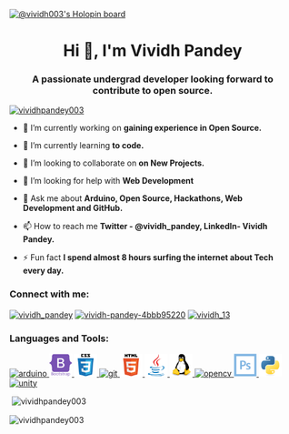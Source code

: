 [![@vividh003's Holopin board](https://holopin.io/api/user/board?user=vividh003)](https://holopin.io/@vividh003)

<h1 align="center">Hi 👋, I'm Vividh Pandey</h1>
<h3 align="center">A passionate undergrad developer looking forward to contribute to open source.</h3>



<p align="left"> <a href="https://github.com/ryo-ma/github-profile-trophy"><img src="https://github-profile-trophy.vercel.app/?username=vividhpandey003" alt="vividhpandey003" /></a> </p>

- 🔭 I’m currently working on **gaining experience in Open Source.**

- 🌱 I’m currently learning **to code.**

- 👯 I’m looking to collaborate on **on New Projects.**

- 🤝 I’m looking for help with **Web Development**

- 💬 Ask me about **Arduino, Open Source, Hackathons, Web Development and GitHub.**

- 📫 How to reach me **Twitter - @vividh_pandey, LinkedIn- Vividh Pandey.**

- ⚡ Fun fact **I spend almost 8 hours surfing the internet about Tech every day.**

<h3 align="left">Connect with me:</h3>
<p align="left">
<a href="https://twitter.com/vividh_pandey" target="blank"><img align="center" src="https://raw.githubusercontent.com/rahuldkjain/github-profile-readme-generator/master/src/images/icons/Social/twitter.svg" alt="vividh_pandey" height="30" width="40" /></a>
<a href="https://linkedin.com/in/vividh-pandey-4bbb95220" target="blank"><img align="center" src="https://raw.githubusercontent.com/rahuldkjain/github-profile-readme-generator/master/src/images/icons/Social/linked-in-alt.svg" alt="vividh-pandey-4bbb95220" height="30" width="40" /></a>
<a href="https://instagram.com/vividh_13" target="blank"><img align="center" src="https://raw.githubusercontent.com/rahuldkjain/github-profile-readme-generator/master/src/images/icons/Social/instagram.svg" alt="vividh_13" height="30" width="40" /></a>
</p>

<h3 align="left">Languages and Tools:</h3>
<p align="left"> <a href="https://www.arduino.cc/" target="_blank"> <img src="https://cdn.worldvectorlogo.com/logos/arduino-1.svg" alt="arduino" width="40" height="40"/> </a> <a href="https://getbootstrap.com" target="_blank"> <img src="https://raw.githubusercontent.com/devicons/devicon/master/icons/bootstrap/bootstrap-plain-wordmark.svg" alt="bootstrap" width="40" height="40"/> </a> <a href="https://www.w3schools.com/css/" target="_blank"> <img src="https://raw.githubusercontent.com/devicons/devicon/master/icons/css3/css3-original-wordmark.svg" alt="css3" width="40" height="40"/> </a> <a href="https://git-scm.com/" target="_blank"> <img src="https://www.vectorlogo.zone/logos/git-scm/git-scm-icon.svg" alt="git" width="40" height="40"/> </a> <a href="https://www.w3.org/html/" target="_blank"> <img src="https://raw.githubusercontent.com/devicons/devicon/master/icons/html5/html5-original-wordmark.svg" alt="html5" width="40" height="40"/> </a> <a href="https://www.java.com" target="_blank"> <img src="https://raw.githubusercontent.com/devicons/devicon/master/icons/java/java-original.svg" alt="java" width="40" height="40"/> </a> <a href="https://www.linux.org/" target="_blank"> <img src="https://raw.githubusercontent.com/devicons/devicon/master/icons/linux/linux-original.svg" alt="linux" width="40" height="40"/> </a> <a href="https://opencv.org/" target="_blank"> <img src="https://www.vectorlogo.zone/logos/opencv/opencv-icon.svg" alt="opencv" width="40" height="40"/> </a> <a href="https://www.photoshop.com/en" target="_blank"> <img src="https://raw.githubusercontent.com/devicons/devicon/master/icons/photoshop/photoshop-line.svg" alt="photoshop" width="40" height="40"/> </a> <a href="https://www.python.org" target="_blank"> <img src="https://raw.githubusercontent.com/devicons/devicon/master/icons/python/python-original.svg" alt="python" width="40" height="40"/> </a> <a href="https://unity.com/" target="_blank"> <img src="https://www.vectorlogo.zone/logos/unity3d/unity3d-icon.svg" alt="unity" width="40" height="40"/> </a> </p>

<p>&nbsp;<img align="center" src="https://github-readme-stats.vercel.app/api?username=vividhpandey003&show_icons=true&locale=en" alt="vividhpandey003" />

<img align="center" src="https://github-readme-streak-stats.herokuapp.com/?user=vividhpandey003&" alt="vividhpandey003" /></p>
